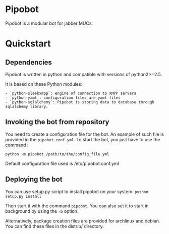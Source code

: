 Pipobot
=======
Pipobot is a modular bot for jabber MUCs.

Quickstart
==========

Dependencies
------------
Pipobot is written in python and compatible with versions of python2>=2.5.

It is based on these Python modules:

    - `python-sleekxmpp`: engine of connection to XMPP servers
    - `python-yaml`: configuration files are yaml files
    - `python-sqlalchemy`: Pipobot is storing data to database through sqlalchemy library.

Invoking the bot from repository
--------------------------------

You need to create a configuration file for the bot. An example of such file is provided in
the `pipobot.conf.yml`.
To start the bot, you just have to use the command :

`python -m pipobot /path/to/the/config_file.yml`

Default configuration file used is /etc/pipobot.conf.yml

Deploying the bot
-----------------
You can use setup.py script to install pipobot on your system.
`python setup.py install`

Then start it with the command `pipobot`.
You can also set it to start in background by using the `-b` option.

Alternatively, package creation files are provided for archlinux and debian.
You can find these files in the distrib/ directory.

